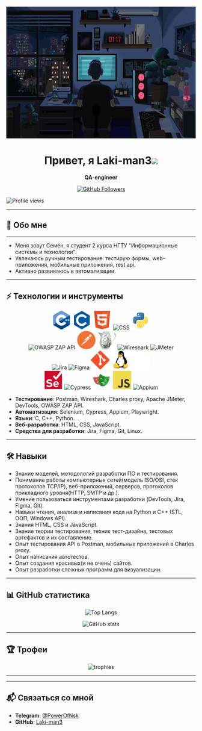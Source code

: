 <p align="center">
  <img
    src="https://github.com/Laki-man3/Laki-man3/blob/main/images/banner.gif"
    alt="banner"
    width="600"
    height="350"
  />
</p>



<h1 align="center">
  Привет, я Laki-man3<img src="https://media.giphy.com/media/hvRJCLFzcasrR4ia7z/giphy.gif" width="30px"/>
</h1>

<p align="center">
  <b>QA-engineer</b>
</p>

<p align="center">
  <!-- Бэйдж на ваши подписчики на GitHub -->
  <a href="https://github.com/Laki-man3" target="_blank">
    <img src="https://img.shields.io/github/followers/Laki-man3?style=for-the-badge&label=Follow&logo=github" alt="GitHub Followers"/>
  </a>

  <!-- Бэйдж со счётчиком просмотров профиля -->
  <img
    src="https://komarev.com/ghpvc/?username=Laki-man3&color=blue"
    alt="Profile views"
    style="max-width:100%;"
  />
</p>


---

## 📝 Обо мне
---
- Меня зовут Семён, я студент 2 курса НГТУ "Информационные системы и технологии".
- Увлекаюсь ручным тестирование: тестирую формы, web-приложения, мобильные приложения, rest api.
- Активно развиваюсь в автоматизации.
---

## ⚡️ Технологии и инструменты

<p align="center">
  <img src="https://raw.githubusercontent.com/devicons/devicon/ca28c779441053191ff11710fe24a9e6c23690d6/icons/cplusplus/cplusplus-original.svg" alt="C++" width="50" weight="50"/>
  <img src="https://raw.githubusercontent.com/devicons/devicon/ca28c779441053191ff11710fe24a9e6c23690d6/icons/c/c-plain.svg" alt="C" width="50" weight="50"/>
  <img src="https://raw.githubusercontent.com/devicons/devicon/ca28c779441053191ff11710fe24a9e6c23690d6/icons/html5/html5-original.svg" alt="HTML" width="50" weight="50"/>
  <img src="https://upload.wikimedia.org/wikipedia/commons/thumb/6/62/CSS3_logo.svg/1024px-CSS3_logo.svg.png" alt="CSS" width="50" weight="50"/>
  <img src="https://raw.githubusercontent.com/devicons/devicon/ca28c779441053191ff11710fe24a9e6c23690d6/icons/python/python-original.svg" alt="Python" width="50" weight="50"/>
  <br>
  <img src="https://ih1.redbubble.net/image.1191456572.9129/st,small,507x507-pad,600x600,f8f8f8.jpg" alt="OWASP ZAP API" width="50" weight="50"/>
  <img src="https://raw.githubusercontent.com/devicons/devicon/ca28c779441053191ff11710fe24a9e6c23690d6/icons/postman/postman-original.svg" alt="Postman" width="50" weight="50"/>
  <img src="https://raw.githubusercontent.com/sevenler/software/96c3079f551536d72bacb190a86b28f6f5e0c47e/charles/icon/charles_icon.svg" alt="Charles proxy" width="50" weight="50"/>
  <img src="https://upload.wikimedia.org/wikipedia/commons/thumb/d/df/Wireshark_icon.svg/100px-Wireshark_icon.svg.png" alt="Wireshark" width="50" weight="50"/>
  <img src="https://vectorified.com/images/jmeter-icon-28.png" alt="JMeter" width="50" weight="50"/>
  <br>
  <img src="https://img.icons8.com/?size=100&id=oROcPah5ues6&format=png&color=000000" alt="Jira" width="50" weight="50"/>
  <img src="https://img.icons8.com/?size=100&id=4QNavJEq1R1g&format=png&color=000000" alt="Figma" width="50" weight="50"/>
  <img src="https://raw.githubusercontent.com/devicons/devicon/ca28c779441053191ff11710fe24a9e6c23690d6/icons/git/git-original.svg" alt="Git" width="50" weight="50"/>
  <img src="https://raw.githubusercontent.com/devicons/devicon/ca28c779441053191ff11710fe24a9e6c23690d6/icons/linux/linux-original.svg" alt="Linux" width="50" weight="50"/>
  <img src="https://github.com/ChromeDevTools/devtools-logo/raw/master/logos/svg/chrome-devtools-square-responsive.svg" alt="Devtools" width="50" weight="50"/>
  <br>
  <img src="https://raw.githubusercontent.com/devicons/devicon/ca28c779441053191ff11710fe24a9e6c23690d6/icons/selenium/selenium-original.svg" alt="Selenium" width="50" weight="50"/>
  <img src="https://raw.githubusercontent.com/cypress-io/cypress-icons/e61b554695b28267a1387a839f816c73e7a7e95e/src/logo/cypress-io-logo-round-flat.svg" alt="Cypress" width="50" weight="50"/>
  <img src="https://raw.githubusercontent.com/devicons/devicon/ca28c779441053191ff11710fe24a9e6c23690d6/icons/playwright/playwright-original.svg" alt="Playwright" width="50" weight="50"/>
  <img src="https://raw.githubusercontent.com/devicons/devicon/ca28c779441053191ff11710fe24a9e6c23690d6/icons/javascript/javascript-original.svg" alt="JavaScript" width="50" weight="50"/>
  <img src="https://play-lh.googleusercontent.com/s1a9XrFC_rkpkYlc44Huc2D5G38ZS3R9tho3367zL0CYl6ftZht8RNiihXyy1K3rzP4" alt="Appium" width="50" weight="50"/>
</p>

- **Тестирование**: Postman, Wireshark, Charles proxy, Apache JMeter, DevTools, OWASP ZAP API.
- **Автоматизация**: Selenium, Cypress, Appium, Playwright.
- **Языки**: C, C++, Python.
- **Веб-разработка**: HTML, CSS, JavaScript.
- **Средства для разработки**: Jira, Figma, Git, Linux.

---
## 🛠️ Навыки
- Знание моделей, методологий разработки ПО и тестирования.
- Понимание работы компьютерных сетей(модель ISO/OSI, стек протоколов TCP/IP), веб-приложений, серверов, протоколов прикладного уровня(HTTP, SMTP и др.).
- Умение пользоваться инструментами разработки (DevTools, Jira, Figma, Git).
- Навыки чтения, анализа и написания кода на Python и C++ (STL, ООП, Windows API).
- Знания HTML, CSS и JavaScript.
- Знание теории тестирования, техник тест-дизайна, тестовых артефактов и их составление.
- Опыт тестирования API в Postman, мобильных приложений в Charles proxy.
- Опыт написания автотестов.
- Опыт создания красивых(и не очень) сайтов.
- Опыт разработки сложных программ для визуализации.
---

## 📊 GitHub статистика

<p align="center">
  <img
    src="https://github-readme-stats.vercel.app/api/top-langs/?username=Laki-man3&layout=compact&hide_border=true&title_color=FFAE00"
    alt="Top Langs"
  />
</p>
<p align="center">
  <img
    src="https://github-readme-stats.vercel.app/api?username=Laki-man3&show_icons=true&theme=radical&hide_border=true&count_private=true"
    alt="GitHub stats"
  />
</p>

---

## 🏆 Трофеи
<p align="center">
  <img src="https://github-profile-trophy.vercel.app/?username=Laki-man3&theme=dracula&column=4" alt="trophies" />
</p>

---

---

## 📬 Связаться со мной

- **Telegram**: [@PowerOfNsk](https://t.me/PowerOfNsk)
- **GitHub**: [Laki-man3](https://github.com/Laki-man3)

<p align="center">
